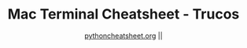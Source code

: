 <p align="center">
</p>

<h1 align="center">Mac Terminal Cheatsheet - Trucos</h1>

<div align="center">
  <a href="https://https://developer.apple.com/library/archive/documentation/OpenSource/Conceptual/ShellScripting/CommandLInePrimer/CommandLine.html#//apple_ref/doc/uid/TP40004268-CH271-SW9/">pythoncheatsheet.org</a> ||
</div>

<!-- <p align='center' style="margin-top: 20px;">
<a href="https://www.pythoncheatsheet.org/">Mac Terminal Cheatsheet</a>
</p> -->

<!-- ## Getting Started -->

<!-- Este hoja de trucos para  Mac Terminal pretende se una referencia básica para desarrolladores junior que hablan Español, con el objetivo de bajar las barreras de entrada en la industria.

